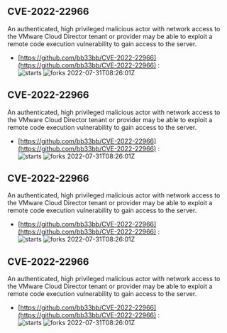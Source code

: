 ## CVE-2022-22966
 An authenticated, high privileged malicious actor with network access to the VMware Cloud Director tenant or provider may be able to exploit a remote code execution vulnerability to gain access to the server.

- [https://github.com/bb33bb/CVE-2022-22966](https://github.com/bb33bb/CVE-2022-22966) :  
![starts](https://img.shields.io/github/stars/bb33bb/CVE-2022-22966.svg) 
![forks](https://img.shields.io/github/forks/bb33bb/CVE-2022-22966.svg) 
2022-07-31T08:26:01Z

## CVE-2022-22966
 An authenticated, high privileged malicious actor with network access to the VMware Cloud Director tenant or provider may be able to exploit a remote code execution vulnerability to gain access to the server.

- [https://github.com/bb33bb/CVE-2022-22966](https://github.com/bb33bb/CVE-2022-22966) :  
![starts](https://img.shields.io/github/stars/bb33bb/CVE-2022-22966.svg) 
![forks](https://img.shields.io/github/forks/bb33bb/CVE-2022-22966.svg) 
2022-07-31T08:26:01Z

## CVE-2022-22966
 An authenticated, high privileged malicious actor with network access to the VMware Cloud Director tenant or provider may be able to exploit a remote code execution vulnerability to gain access to the server.

- [https://github.com/bb33bb/CVE-2022-22966](https://github.com/bb33bb/CVE-2022-22966) :  
![starts](https://img.shields.io/github/stars/bb33bb/CVE-2022-22966.svg) 
![forks](https://img.shields.io/github/forks/bb33bb/CVE-2022-22966.svg) 
2022-07-31T08:26:01Z

## CVE-2022-22966
 An authenticated, high privileged malicious actor with network access to the VMware Cloud Director tenant or provider may be able to exploit a remote code execution vulnerability to gain access to the server.

- [https://github.com/bb33bb/CVE-2022-22966](https://github.com/bb33bb/CVE-2022-22966) :  
![starts](https://img.shields.io/github/stars/bb33bb/CVE-2022-22966.svg) 
![forks](https://img.shields.io/github/forks/bb33bb/CVE-2022-22966.svg) 
2022-07-31T08:26:01Z

